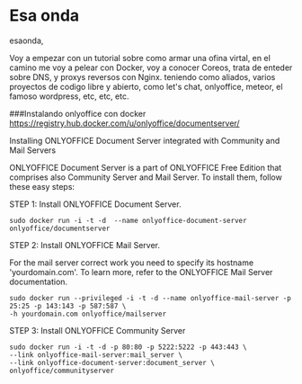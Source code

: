 # Esa onda
esaonda, 



Voy a empezar con un tutorial sobre como armar una ofina virtal, en el camino me voy a pelear con Docker, voy a conocer Coreos, trata de enteder sobre DNS, y proxys reversos con Nginx. teniendo como aliados, varios proyectos de codigo libre y abierto, como let's chat, onlyoffice, meteor, el famoso wordpress, etc, etc, etc.





###Instalando onlyoffice con docker
https://registry.hub.docker.com/u/onlyoffice/documentserver/

 Installing ONLYOFFICE Document Server integrated with Community and Mail Servers

ONLYOFFICE Document Server is a part of ONLYOFFICE Free Edition that comprises also Community Server and Mail Server. To install them, follow these easy steps:

 STEP 1: Install ONLYOFFICE Document Server.
```
sudo docker run -i -t -d  --name onlyoffice-document-server onlyoffice/documentserver
```
 STEP 2: Install ONLYOFFICE Mail Server.

 For the mail server correct work you need to specify its hostname 'yourdomain.com'. To learn more, refer to the ONLYOFFICE Mail Server documentation.
```
sudo docker run --privileged -i -t -d --name onlyoffice-mail-server -p 25:25 -p 143:143 -p 587:587 \
-h yourdomain.com onlyoffice/mailserver
```
 STEP 3: Install ONLYOFFICE Community Server
 
```
sudo docker run -i -t -d -p 80:80 -p 5222:5222 -p 443:443 \
--link onlyoffice-mail-server:mail_server \
--link onlyoffice-document-server:document_server \
onlyoffice/communityserver
```





